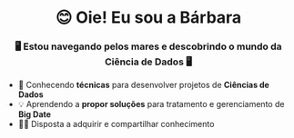 <h1 align="center">😊 Oie! Eu sou a Bárbara</h1>
<h3 align="center">🖥️ Estou navegando pelos mares e descobrindo o mundo da Ciência de Dados 🖥️</h3>

-  📖 Conhecendo **técnicas** para desenvolver projetos de **Ciências de Dados**
-  💡 Aprendendo a **propor soluções** para tratamento e gerenciamento de **Big Date**
- 🤜🤛 Disposta a adquirir e compartilhar conhecimento

<!--
### Hi there 👋


**basvalle/basvalle** is a ✨ _special_ ✨ repository because its `README.md` (this file) appears on your GitHub profile.

Here are some ideas to get you started:

- 🔭 I’m currently working on ...
- 🌱 I’m currently learning ...
- 👯 I’m looking to collaborate on ...
- 🤔 I’m looking for help with ...
- 💬 Ask me about ...
- 📫 How to reach me: ...
- 😄 Pronouns: ...
- ⚡ Fun fact: ...
-->
